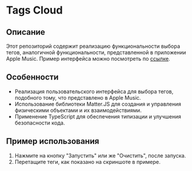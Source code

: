# Tags Cloud

## Описание
Этот репозиторий содержит реализацию функциональности выбора тегов, аналогичной функциональности, представленной в приложении Apple Music. Пример интерфейса можно посмотреть по [ссылке](https://i.pinimg.com/originals/77/73/fd/7773fdfff134312d1fc43328bc717839.png).

## Особенности
- Реализация пользовательского интерфейса для выбора тегов, подобного тому, что представлено в Apple Music.
- Использование библиотеки Matter.JS для создания и управления физическими объектами и их взаимодействиями.
- Применение TypeScript для обеспечения типизации и улучшения безопасности кода.

## Пример использования
1. Нажмите на кнопку "Запустить" или же "Очистить", после запуска.
2. Перетащите теги, как показано на скриншоте в примере.
